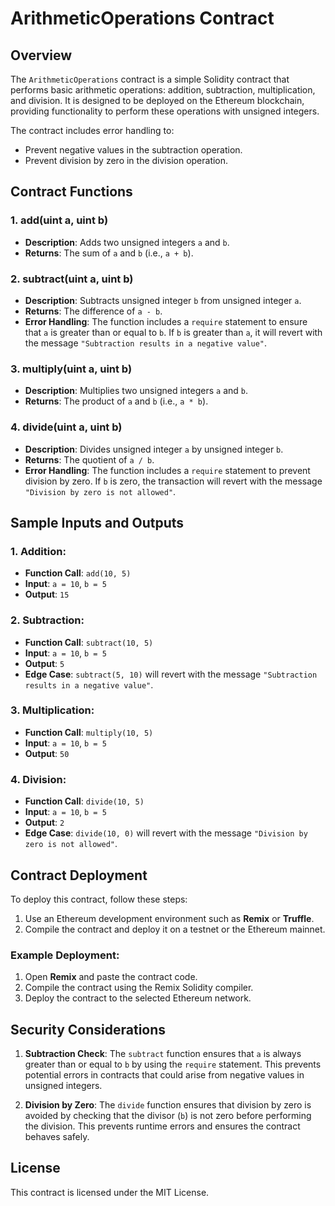 # ArithmeticOperations Contract

## Overview

The `ArithmeticOperations` contract is a simple Solidity contract that performs basic arithmetic operations: addition, subtraction, multiplication, and division. It is designed to be deployed on the Ethereum blockchain, providing functionality to perform these operations with unsigned integers.

The contract includes error handling to:
- Prevent negative values in the subtraction operation.
- Prevent division by zero in the division operation.

## Contract Functions

### 1. **add(uint a, uint b)**
- **Description**: Adds two unsigned integers `a` and `b`.
- **Returns**: The sum of `a` and `b` (i.e., `a + b`).

### 2. **subtract(uint a, uint b)**
- **Description**: Subtracts unsigned integer `b` from unsigned integer `a`.
- **Returns**: The difference of `a - b`.
- **Error Handling**: The function includes a `require` statement to ensure that `a` is greater than or equal to `b`. If `b` is greater than `a`, it will revert with the message `"Subtraction results in a negative value"`.

### 3. **multiply(uint a, uint b)**
- **Description**: Multiplies two unsigned integers `a` and `b`.
- **Returns**: The product of `a` and `b` (i.e., `a * b`).

### 4. **divide(uint a, uint b)**
- **Description**: Divides unsigned integer `a` by unsigned integer `b`.
- **Returns**: The quotient of `a / b`.
- **Error Handling**: The function includes a `require` statement to prevent division by zero. If `b` is zero, the transaction will revert with the message `"Division by zero is not allowed"`.

## Sample Inputs and Outputs

### 1. **Addition:**
- **Function Call**: `add(10, 5)`
- **Input**: `a = 10`, `b = 5`
- **Output**: `15`

### 2. **Subtraction:**
- **Function Call**: `subtract(10, 5)`
- **Input**: `a = 10`, `b = 5`
- **Output**: `5`
- **Edge Case**: `subtract(5, 10)` will revert with the message `"Subtraction results in a negative value"`.

### 3. **Multiplication:**
- **Function Call**: `multiply(10, 5)`
- **Input**: `a = 10`, `b = 5`
- **Output**: `50`

### 4. **Division:**
- **Function Call**: `divide(10, 5)`
- **Input**: `a = 10`, `b = 5`
- **Output**: `2`
- **Edge Case**: `divide(10, 0)` will revert with the message `"Division by zero is not allowed"`.

## Contract Deployment

To deploy this contract, follow these steps:
1. Use an Ethereum development environment such as **Remix** or **Truffle**.
2. Compile the contract and deploy it on a testnet or the Ethereum mainnet.

### Example Deployment:
1. Open **Remix** and paste the contract code.
2. Compile the contract using the Remix Solidity compiler.
3. Deploy the contract to the selected Ethereum network.

## Security Considerations

1. **Subtraction Check**: The `subtract` function ensures that `a` is always greater than or equal to `b` by using the `require` statement. This prevents potential errors in contracts that could arise from negative values in unsigned integers.
   
2. **Division by Zero**: The `divide` function ensures that division by zero is avoided by checking that the divisor (`b`) is not zero before performing the division. This prevents runtime errors and ensures the contract behaves safely.

## License

This contract is licensed under the MIT License.


